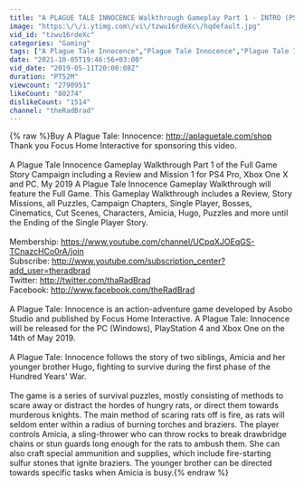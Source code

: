```yaml
---
title: "A PLAGUE TALE INNOCENCE Walkthrough Gameplay Part 1 - INTRO (PS4 Pro)"
image: "https:\/\/i.ytimg.com\/vi\/tzwu16rdeXc\/hqdefault.jpg"
vid_id: "tzwu16rdeXc"
categories: "Gaming"
tags: ["A Plague Tale Innocence","Plague Tale Innocence","Plague Tale Innocence Game"]
date: "2021-10-05T19:46:56+03:00"
vid_date: "2019-05-11T20:00:08Z"
duration: "PT52M"
viewcount: "2790951"
likeCount: "80274"
dislikeCount: "1514"
channel: "theRadBrad"
---
```

{% raw %}Buy A Plague Tale: Innocence: <a rel="nofollow" target="blank" href="http://aplaguetale.com/shop">http://aplaguetale.com/shop</a><br />Thank you Focus Home Interactive for sponsoring this video.<br /><br />A Plague Tale Innocence Gameplay Walkthrough Part 1 of the Full Game Story Campaign including a Review and Mission 1 for PS4 Pro, Xbox One X and PC. My 2019 A Plague Tale Innocence Gameplay Walkthrough will feature the Full Game. This Gameplay Walkthrough includes a Review, Story Missions, all Puzzles, Campaign Chapters, Single Player, Bosses, Cinematics, Cut Scenes, Characters, Amicia, Hugo, Puzzles and more until the Ending of the Single Player Story.<br /><br />Membership: <a rel="nofollow" target="blank" href="https://www.youtube.com/channel/UCpqXJOEqGS-TCnazcHCo0rA/join">https://www.youtube.com/channel/UCpqXJOEqGS-TCnazcHCo0rA/join</a><br />Subscribe: <a rel="nofollow" target="blank" href="http://www.youtube.com/subscription_center?add_user=theradbrad">http://www.youtube.com/subscription_center?add_user=theradbrad</a><br />Twitter: <a rel="nofollow" target="blank" href="http://twitter.com/thaRadBrad">http://twitter.com/thaRadBrad</a><br />Facebook: <a rel="nofollow" target="blank" href="http://www.facebook.com/theRadBrad">http://www.facebook.com/theRadBrad</a><br /><br />A Plague Tale: Innocence is an action-adventure game developed by Asobo Studio and published by Focus Home Interactive. A Plague Tale: Innocence will be released for the PC (Windows), PlayStation 4 and Xbox One on the 14th of May 2019.<br /><br />A Plague Tale: Innocence follows the story of two siblings, Amicia and her younger brother Hugo, fighting to survive during the first phase of the Hundred Years' War.<br /><br />The game is a series of survival puzzles, mostly consisting of methods to scare away or distract the hordes of hungry rats, or direct them towards murderous knights. The main method of scaring rats off is fire, as rats will seldom enter within a radius of burning torches and braziers. The player controls Amicia, a sling-thrower who can throw rocks to break drawbridge chains or stun guards long enough for the rats to ambush them. She can also craft special ammunition and supplies, which include fire-starting sulfur stones that ignite braziers. The younger brother can be directed towards specific tasks when Amicia is busy.{% endraw %}
